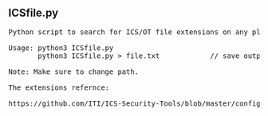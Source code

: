 <H2> ICSfile.py </H2>

<pre>
Python script to search for ICS/OT file extensions on any platform (Windows , Linux or Mac) . You can add/remove/comment file extensions

Usage: python3 ICSfile.py 
       python3 ICSfile.py > file.txt            // save output in a file
       
Note: Make sure to change path.

The extensions refernce:

https://github.com/ITI/ICS-Security-Tools/blob/master/configurations/SCADA-Common-File-Extensions.tsv


</pre>
